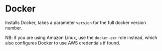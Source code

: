 # Docker

Installs Docker, takes a parameter `version` for the full docker version number.

NB: if you are using Amazon Linux, use the `docker-ecr` role instead, which also
configures Docker to use AWS credentials if found.